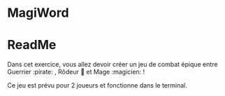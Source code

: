 # MagiWord
ReadMe
======
Dans cet exercice, vous allez devoir créer un jeu de combat épique entre Guerrier :pirate: , Rôdeur :ninja: et Mage :magicien: !

Ce jeu est prévu pour 2 joueurs et fonctionne dans le terminal.